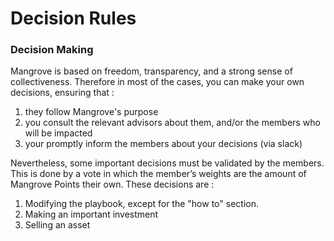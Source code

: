 # Decision Rules


### Decision Making
Mangrove is based on freedom, transparency, and a strong sense of collectiveness. Therefore in most of the cases, you can make your own decisions, ensuring that :
1. they follow Mangrove's purpose
2. you consult the relevant advisors about them, and/or the members who will be impacted
3. your promptly inform the members about your decisions (via slack)

Nevertheless, some important decisions must be validated by the members. This is done by a vote in which the member’s weights are the amount of Mangrove Points their own. These decisions are :
1. Modifying the playbook, except for the "how to" section.
2. Making an important investment
3. Selling an asset

